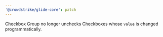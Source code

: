 ```yaml
---
'@crowdstrike/glide-core': patch
---
```


Checkbox Group no longer unchecks Checkboxes whose `value` is changed programmatically.
